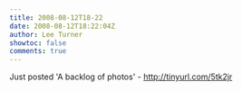```yaml
---
title: 2008-08-12T18-22
date: 2008-08-12T18:22:04Z
author: Lee Turner
showtoc: false
comments: true
---
```


Just posted 'A backlog of photos' - http://tinyurl.com/5tk2jr

